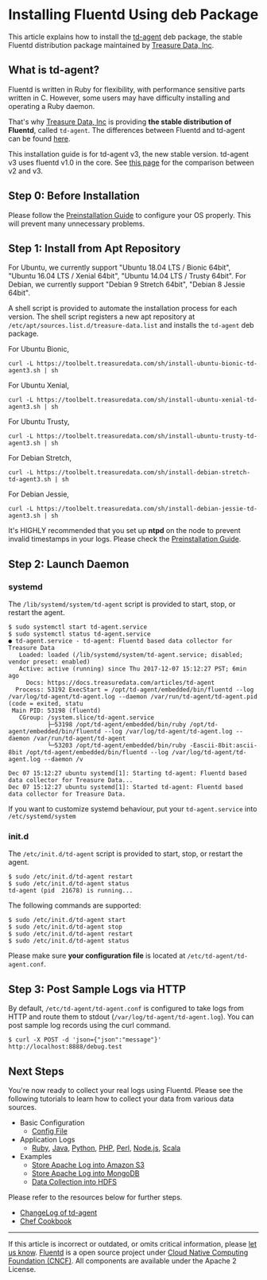 # Installing Fluentd Using deb Package

This article explains how to install the
[td-agent](https://docs.treasuredata.com/articles/td-agent) deb package,
the stable Fluentd distribution package maintained by [Treasure Data,
Inc](http://www.treasuredata.com/).


## What is td-agent?

Fluentd is written in Ruby for flexibility, with performance sensitive
parts written in C. However, some users may have difficulty installing
and operating a Ruby daemon.

That's why [Treasure Data, Inc](http://www.treasuredata.com/) is
providing **the stable distribution of Fluentd**, called `td-agent`. The
differences between Fluentd and td-agent can be found
[here](//www.fluentd.org/faqs).

This installation guide is for td-agent v3, the new stable version.
td-agent v3 uses fluentd v1.0 in the core. See [this page](/articles/td-agent-v2-vs-v3.md) for the comparison between v2 and v3.


## Step 0: Before Installation

Please follow the [Preinstallation Guide](/articles/before-install.md) to configure
your OS properly. This will prevent many unnecessary problems.


## Step 1: Install from Apt Repository

For Ubuntu, we currently support "Ubuntu 18.04 LTS / Bionic 64bit",
"Ubuntu 16.04 LTS / Xenial 64bit", "Ubuntu 14.04 LTS / Trusty 64bit".
For Debian, we currently support "Debian 9 Stretch 64bit", "Debian 8
Jessie 64bit".

A shell script is provided to automate the installation process for each
version. The shell script registers a new apt repository at
`/etc/apt/sources.list.d/treasure-data.list` and installs the `td-agent`
deb package.

For Ubuntu Bionic,

``` {.CodeRay}
curl -L https://toolbelt.treasuredata.com/sh/install-ubuntu-bionic-td-agent3.sh | sh
```

For Ubuntu Xenial,

``` {.CodeRay}
curl -L https://toolbelt.treasuredata.com/sh/install-ubuntu-xenial-td-agent3.sh | sh
```

For Ubuntu Trusty,

``` {.CodeRay}
curl -L https://toolbelt.treasuredata.com/sh/install-ubuntu-trusty-td-agent3.sh | sh
```

For Debian Stretch,

``` {.CodeRay}
curl -L https://toolbelt.treasuredata.com/sh/install-debian-stretch-td-agent3.sh | sh
```

For Debian Jessie,

``` {.CodeRay}
curl -L https://toolbelt.treasuredata.com/sh/install-debian-jessie-td-agent3.sh | sh
```

It's HIGHLY recommended that you set up **ntpd** on the node to prevent
invalid timestamps in your logs. Please check the [Preinstallation Guide](/articles/before-install.md).


## Step 2: Launch Daemon


### systemd

The `/lib/systemd/system/td-agent` script is provided to start, stop, or
restart the agent.

``` {.CodeRay}
$ sudo systemctl start td-agent.service
$ sudo systemctl status td-agent.service
● td-agent.service - td-agent: Fluentd based data collector for Treasure Data
   Loaded: loaded (/lib/systemd/system/td-agent.service; disabled; vendor preset: enabled)
   Active: active (running) since Thu 2017-12-07 15:12:27 PST; 6min ago
     Docs: https://docs.treasuredata.com/articles/td-agent
  Process: 53192 ExecStart = /opt/td-agent/embedded/bin/fluentd --log /var/log/td-agent/td-agent.log --daemon /var/run/td-agent/td-agent.pid (code = exited, statu
 Main PID: 53198 (fluentd)
   CGroup: /system.slice/td-agent.service
           ├─53198 /opt/td-agent/embedded/bin/ruby /opt/td-agent/embedded/bin/fluentd --log /var/log/td-agent/td-agent.log --daemon /var/run/td-agent/td-agent
           └─53203 /opt/td-agent/embedded/bin/ruby -Eascii-8bit:ascii-8bit /opt/td-agent/embedded/bin/fluentd --log /var/log/td-agent/td-agent.log --daemon /v

Dec 07 15:12:27 ubuntu systemd[1]: Starting td-agent: Fluentd based data collector for Treasure Data...
Dec 07 15:12:27 ubuntu systemd[1]: Started td-agent: Fluentd based data collector for Treasure Data.
```

If you want to customize systemd behaviour, put your `td-agent.service`
into `/etc/systemd/system`


### init.d

The `/etc/init.d/td-agent` script is provided to start, stop, or restart
the agent.

``` {.CodeRay}
$ sudo /etc/init.d/td-agent restart
$ sudo /etc/init.d/td-agent status
td-agent (pid  21678) is running...
```

The following commands are supported:

``` {.CodeRay}
$ sudo /etc/init.d/td-agent start
$ sudo /etc/init.d/td-agent stop
$ sudo /etc/init.d/td-agent restart
$ sudo /etc/init.d/td-agent status
```

Please make sure **your configuration file** is located at
`/etc/td-agent/td-agent.conf`.


## Step 3: Post Sample Logs via HTTP

By default, `/etc/td-agent/td-agent.conf` is configured to take logs
from HTTP and route them to stdout (`/var/log/td-agent/td-agent.log`).
You can post sample log records using the curl command.

``` {.CodeRay}
$ curl -X POST -d 'json={"json":"message"}' http://localhost:8888/debug.test
```


## Next Steps

You're now ready to collect your real logs using Fluentd. Please see the
following tutorials to learn how to collect your data from various data
sources.

-   Basic Configuration
    -   [Config File](/articles/config-file.md)
-   Application Logs
    -   [Ruby](/articles/ruby.md), [Java](/articles/java.md), [Python](/articles/python.md), [PHP](/articles/php.md),
        [Perl](/articles/perl.md), [Node.js](/articles/nodejs.md), [Scala](/articles/scala.md)
-   Examples
    -   [Store Apache Log into Amazon S3](/articles/apache-to-s3.md)
    -   [Store Apache Log into MongoDB](/articles/apache-to-mongodb.md)
    -   [Data Collection into HDFS](/articles/http-to-hdfs.md)

Please refer to the resources below for further steps.

-   [ChangeLog of
    td-agent](http://docs.treasuredata.com/articles/td-agent-changelog)
-   [Chef Cookbook](https://github.com/treasure-data/chef-td-agent/)


------------------------------------------------------------------------

If this article is incorrect or outdated, or omits critical information,
please [let us know](https://github.com/fluent/fluentd-docs/issues?state=open).
[Fluentd](http://www.fluentd.org/) is a open source project under [Cloud Native Computing Foundation (CNCF)](https://cncf.io/). All components
are available under the Apache 2 License.
